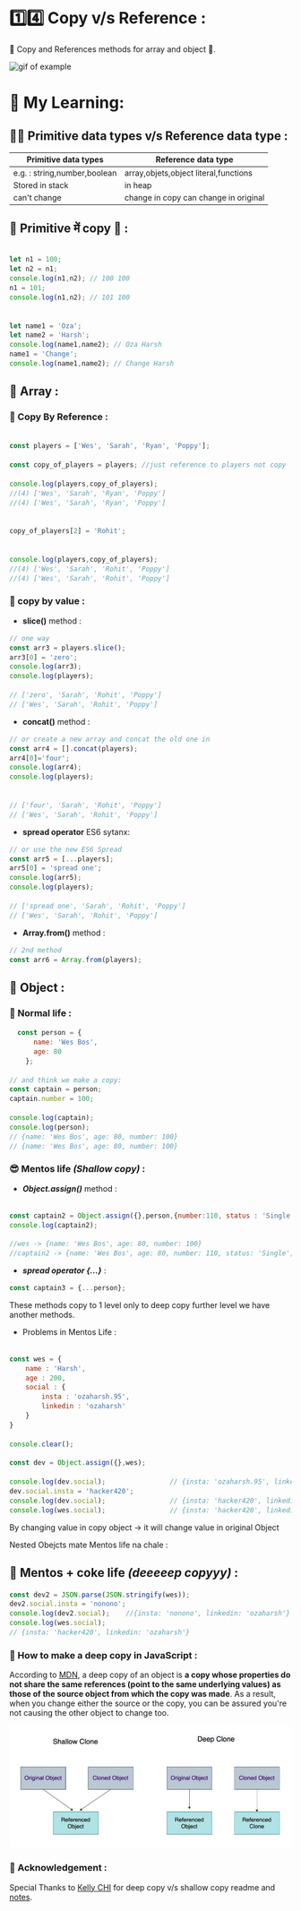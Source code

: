 # 1️⃣4️⃣ Copy v/s Reference  :

👣 Copy and References methods for array and object 🪸.

<img src="https://res.cloudinary.com/practicaldev/image/fetch/s--CHOh2r59--/c_limit%2Cf_auto%2Cfl_progressive%2Cq_66%2Cw_880/https://dev-to-uploads.s3.amazonaws.com/uploads/articles/00irkh2jsmre37ngzdgt.gif" alt="gif of example">

# 📒 My Learning:

## 🧑‍💻 Primitive data types v/s Reference data type :

| Primitive data types | Reference data type |
|------|-----|
|e.g. : string,number,boolean|array,objets,object literal,functions|
|Stored in stack|in heap|
|can't change|change in copy can change in original|

## 🌚 Primitive में copy 🌝 :

```javascript

let n1 = 100;
let n2 = n1;
console.log(n1,n2); // 100 100
n1 = 101;
console.log(n1,n2); // 101 100
    
    
let name1 = 'Oza';
let name2 = 'Harsh';
console.log(name1,name2); // Oza Harsh
name1 = 'Change';
console.log(name1,name2); // Change Harsh

```
## 🎯 Array :

### 📝 Copy By Reference :

```javascript

const players = ['Wes', 'Sarah', 'Ryan', 'Poppy'];

const copy_of_players = players; //just reference to players not copy

console.log(players,copy_of_players); 
//(4) ['Wes', 'Sarah', 'Ryan', 'Poppy'] 
//(4) ['Wes', 'Sarah', 'Ryan', 'Poppy'] 


copy_of_players[2] = 'Rohit';


console.log(players,copy_of_players);
//(4) ['Wes', 'Sarah', 'Rohit', 'Poppy'] 
//(4) ['Wes', 'Sarah', 'Rohit', 'Poppy']
```


### 📝 copy by value :

+ **slice()** method :
```javascript 
// one way
const arr3 = players.slice();
arr3[0] = 'zero';
console.log(arr3);
console.log(players);

// ['zero', 'Sarah', 'Rohit', 'Poppy']
// ['Wes', 'Sarah', 'Rohit', 'Poppy']
```

+ **concat()** method :
```javascript
// or create a new array and concat the old one in
const arr4 = [].concat(players);
arr4[0]='four';
console.log(arr4);
console.log(players);

 
// ['four', 'Sarah', 'Rohit', 'Poppy']
// ['Wes', 'Sarah', 'Rohit', 'Poppy']

```
+ **spread operator** ES6 sytanx:

```javascript
// or use the new ES6 Spread
const arr5 = [...players];
arr5[0] = 'spread one';
console.log(arr5);
console.log(players);

// ['spread one', 'Sarah', 'Rohit', 'Poppy'] 
// ['Wes', 'Sarah', 'Rohit', 'Poppy']
```

+ **Array.from()** method :

```javascript
// 2nd method
const arr6 = Array.from(players);
```


## 🎯 Object :

### 🙂  Normal life :

```javascript
  const person = {
      name: 'Wes Bos',
      age: 80
    };

// and think we make a copy:
const captain = person;
captain.number = 100;

console.log(captain);
console.log(person);  
// {name: 'Wes Bos', age: 80, number: 100} 
// {name: 'Wes Bos', age: 80, number: 100}
```

### 😎 Mentos life ***(Shallow copy)*** :

+ ***Object.assign()*** method :



```javascript

const captain2 = Object.assign({},person,{number:110, status : 'Single',height : 2});
console.log(captain2);

//wes -> {name: 'Wes Bos', age: 80, number: 100}
//captain2 -> {name: 'Wes Bos', age: 80, number: 110, status: 'Single', height: 2}
```

+ ***spread operator {...}*** :

```javascript
const captain3 = {...person};
```

These methods copy to 1 level only to deep copy further level we have another methods.

+ Problems in Mentos Life :

```javascript

const wes = {
    name : 'Harsh',
    age : 200,
    social : {
        insta : 'ozaharsh.95',
        linkedin : 'ozaharsh'
    }
}

console.clear();

const dev = Object.assign({},wes);

console.log(dev.social);                // {insta: 'ozaharsh.95', linkedin: 'ozaharsh'}
dev.social.insta = 'hacker420';    
console.log(dev.social);                // {insta: 'hacker420', linkedin: 'ozaharsh'}
console.log(wes.social);                // {insta: 'hacker420', linkedin: 'ozaharsh'}
```

By changing value in copy object -> it will change value in original Object

Nested Obejcts mate Mentos life na chale : 

## 🤯 Mentos + coke life ***(deeeeep copyyy)*** :

```javascript
const dev2 = JSON.parse(JSON.stringify(wes));
dev2.social.insta = 'nonono';
console.log(dev2.social);    //{insta: 'nonono', linkedin: 'ozaharsh'} 
console.log(wes.social);
// {insta: 'hacker420', linkedin: 'ozaharsh'}
```


### 👾 How to make a deep copy in JavaScript :

According to [MDN](https://developer.mozilla.org/en-US/docs/Glossary/Deep_copy), a deep copy of an object is **a copy whose properties do not share the same references (point to the same underlying values) as those of the source object from which the copy was made**. As a result, when you change either the source or the copy, you can be assured you're not causing the other object to change too.

<p align="center">
    <img src="ss.jpg">
</p>


### 🙏 Acknowledgement :

Special Thanks to [Kelly CHI](https://github.com/KellyCHI22) for deep copy v/s shallow copy readme and [notes](https://github.com/KellyCHI22/JavaScript30/blob/main/14-JavaScript-References-VS-Copying/README.md).
